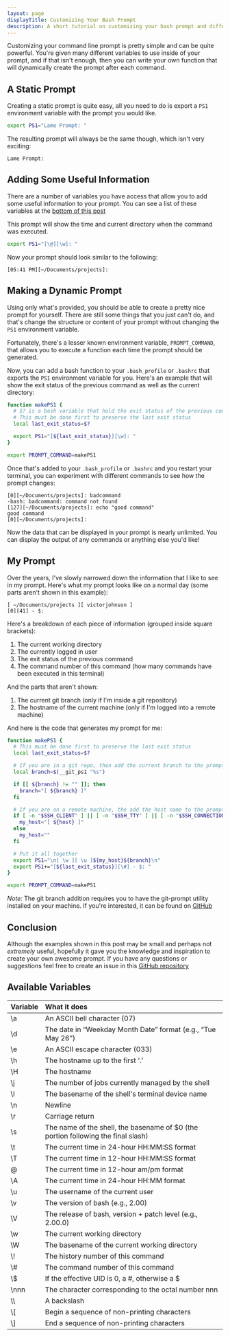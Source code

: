 ```yaml
---
layout: page
displayTitle: Customizing Your Bash Prompt
description: A short tutorial on customizing your bash prompt and different approaches that can be taken to do so.
---
```


Customizing your command line prompt is pretty simple and can be quite powerful. You're given many different variables to use inside of your prompt, and if that isn't enough, then you can write your own function that will dynamically create the prompt after each command.

<div class="divider"></div>

## A Static Prompt

Creating a static prompt is quite easy, all you need to do is export a `PS1` environment variable with the prompt you would like.

```bash
export PS1="Lame Prompt: "
```

The resulting prompt will always be the same though, which isn't very exciting:

```
Lame Prompt:
```

<div class="divider"></div>

## Adding Some Useful Information

There are a number of variables you have access that allow you to add some useful information to your prompt. You can see a list of these variables at the [bottom of this post](#available-variables)

This prompt will show the time and current directory when the command was executed.

```bash
export PS1="[\@][\w]: "
```

Now your prompt should look similar to the following:

```
[05:41 PM][~/Documents/projects]:
```

<div class="divider"></div>

## Making a Dynamic Prompt

Using only what's provided, you should be able to create a pretty nice prompt for yourself. There are still some things that you just can't do, and that's change the structure or content of your prompt without changing the `PS1` environment variable.

Fortunately, there's a lesser known environment variable, `PROMPT_COMMAND`, that allows you to execute a function each time the prompt should be generated.

Now, you can add a bash function to your `.bash_profile` or `.bashrc` that exports the `PS1` environment variable for you. Here's an example that will show the exit status of the previous command as well as the current directory:

```bash
function makePS1 {
  # $? is a bash variable that hold the exit status of the previous command.
  # This must be done first to preserve the last exit status
  local last_exit_status=$?

  export PS1="[${last_exit_status}][\w]: "
}

export PROMPT_COMMAND=makePS1
```

Once that's added to your `.bash_profile` or `.bashrc` and you restart your terminal, you can experiment with different commands to see how the prompt changes:

```
[0][~/Documents/projects]: badcommand
-bash: badcommand: command not found
[127][~/Documents/projects]: echo "good command"
good command
[0][~/Documents/projects]:
```

Now the data that can be displayed in your prompt is nearly unlimited. You can display the output of any commands or anything else you'd like!

<div class="divider"></div>

## My Prompt

Over the years, I've slowly narrowed down the information that I like to see in my prompt. Here's what my prompt looks like on a normal day (some parts aren't shown in this example):

```
[ ~/Documents/projects ][ victorjohnson ]
[0][41] - $:
```

Here's a breakdown of each piece of information (grouped inside square brackets):

1. The current working directory
2. The currently logged in user
3. The exit status of the previous command
4. The command number of this command (how many commands have been executed in this terminal)

And the parts that aren't shown:

1. The current git branch (only if I'm inside a git repository)
2. The hostname of the current machine (only if I'm logged into a remote machine)

And here is the code that generates my prompt for me:

```bash
function makePS1 {
  # This must be done first to preserve the last exit status
  local last_exit_status=$?

  # If you are in a git repo, then add the current branch to the prompt
  local branch=$(__git_ps1 "%s")

  if [[ ${branch} != "" ]]; then
    branch="[ ${branch} ]"
  fi

  # If you are on a remote machine, the add the host name to the prompt
  if [ -n "$SSH_CLIENT" ] || [ -n "$SSH_TTY" ] || [ -n "$SSH_CONNECTION" ]; then
    my_host="[ ${host} ]"
  else
    my_host=""
  fi

  # Put it all together
  export PS1="\n[ \w ][ \u ]${my_host}${branch}\n"
  export PS1+="[${last_exit_status}][\#] - $: "
}

export PROMPT_COMMAND=makePS1
```

*Note:* The git branch addition requires you to have the git-prompt utility installed on your machine. If you're interested, it can be found on [GitHub](https://github.com/git/git/blob/master/contrib/completion/git-prompt.sh)

<div class="divider"></div>

## Conclusion

Although the examples shown in this post may be small and perhaps not *extremely* useful, hopefully it gave you the knowledge and inspiration to create your own awesome prompt. If you have any questions or suggestions feel free to create an issue in this [GitHub repository](https://github.com/vicjohnson1213/vicjohnson1213.github.io/issues)

<div class="divider"></div>

## Available Variables

| Variable | What it does                                                                      |
|:---------|:----------------------------------------------------------------------------------|
| \a       | An ASCII bell character (07)                                                      |
| \d       | The date in “Weekday Month Date” format (e.g., “Tue May 26”)                      |
| \e       | An ASCII escape character (033)                                                   |
| \h       | The hostname up to the first ‘.’                                                  |
| \H       | The hostname                                                                      |
| \j       | The number of jobs currently managed by the shell                                 |
| \l       | The basename of the shell's terminal device name                                  |
| \n       | Newline                                                                           |
| \r       | Carriage return                                                                   |
| \s       | The name of the shell, the basename of $0 (the portion following the final slash) |
| \t       | The current time in 24-hour HH:MM:SS format                                       |
| \T       | The current time in 12-hour HH:MM:SS format                                       |
| \@       | The current time in 12-hour am/pm format                                          |
| \A       | The current time in 24-hour HH:MM format                                          |
| \u       | The username of the current user                                                  |
| \v       | The version of bash (e.g., 2.00)                                                  |
| \V       | The release of bash, version + patch level (e.g., 2.00.0)                         |
| \w       | The current working directory                                                     |
| \W       | The basename of the current working directory                                     |
| \\!      | The history number of this command                                                |
| \\#      | The command number of this command                                                |
| \\$      | If the effective UID is 0, a #, otherwise a $                                     |
| \nnn     | The character corresponding to the octal number nnn                               |
| \\\\     | A backslash                                                                       |
| \\[      | Begin a sequence of non-printing characters                                       |
| \\]      | End a sequence of non-printing characters                                         |
